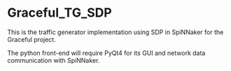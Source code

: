 # Graceful_TG_SDP
This is the traffic generator implementation using SDP in SpiNNaker for the Graceful project.

The python front-end will require PyQt4 for its GUI and network data communication with SpiNNaker.

